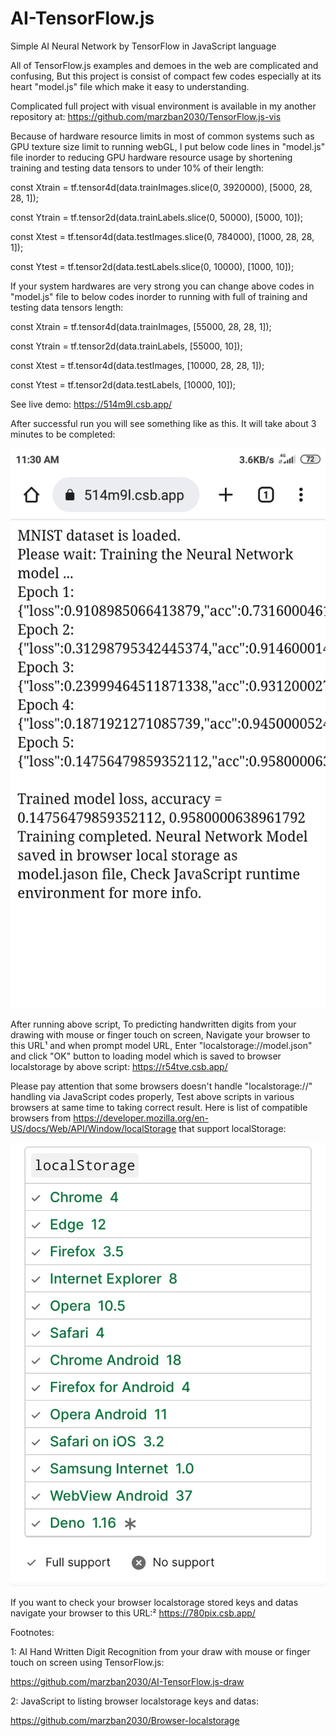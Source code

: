 # AI-TensorFlow.js
Simple AI Neural Network by TensorFlow in JavaScript language 

All of TensorFlow.js examples and demoes in the web are complicated and confusing, But this project is consist of compact few codes especially at its heart "model.js" file which make it easy to understanding.

Complicated full project with visual environment is available in my another repository at:
https://github.com/marzban2030/TensorFlow.js-vis

Because of hardware resource limits in most of common systems such as GPU texture size limit to running webGL, I put below code lines in "model.js" file inorder to reducing GPU hardware resource usage by shortening training and testing data tensors to under 10% of their length:

const Xtrain = tf.tensor4d(data.trainImages.slice(0, 3920000), [5000, 28, 28, 1]);

const Ytrain = tf.tensor2d(data.trainLabels.slice(0, 50000), [5000, 10]);

const Xtest = tf.tensor4d(data.testImages.slice(0, 784000), [1000, 28, 28, 1]);

const Ytest = tf.tensor2d(data.testLabels.slice(0, 10000), [1000, 10]);

If your system hardwares are very strong you can change above codes in "model.js" file to below codes inorder to running with full of training and testing data tensors length:

const Xtrain = tf.tensor4d(data.trainImages, [55000, 28, 28, 1]);

const Ytrain = tf.tensor2d(data.trainLabels, [55000, 10]);

const Xtest = tf.tensor4d(data.testImages, [10000, 28, 28, 1]);

const Ytest = tf.tensor2d(data.testLabels, [10000, 10]);


See live demo:
https://514m9l.csb.app/


After successful run you will see something like as this. It will take about 3 minutes to be completed:

![image](https://github.com/marzban2030/AI-TensorFlow.js/raw/main/AfterSuccessfulRun.jpg)


After running above script, To predicting handwritten digits from your drawing with mouse or finger touch on screen, Navigate your browser to this URL¹ and when prompt model URL, Enter "localstorage://model.json" and click "OK" button to loading model which is saved to browser localstorage by above script:
https://r54tve.csb.app/

Please pay attention that some browsers doesn't handle "localstorage://" handling via JavaScript codes properly, Test above scripts in various browsers at same time to taking correct result. Here is list of compatible browsers from https://developer.mozilla.org/en-US/docs/Web/API/Window/localStorage that support localStorage:

![image2](https://github.com/marzban2030/Browser-localstorage/raw/main/localStorageBrowsers.jpg)


If you want to check your browser localstorage stored keys and datas navigate your browser to this URL:²
https://780pix.csb.app/

Footnotes:

1: AI Hand Written Digit Recognition from your draw with mouse or finger touch on screen using TensorFlow.js:

https://github.com/marzban2030/AI-TensorFlow.js-draw


2: JavaScript to listing browser localstorage keys and datas:

https://github.com/marzban2030/Browser-localstorage
